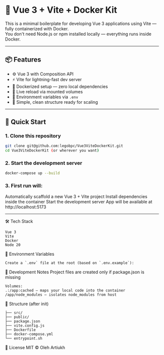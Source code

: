 # 🚀 Vue 3 + Vite + Docker Kit

This is a minimal boilerplate for developing Vue 3 applications using Vite — fully containerized with Docker.  
You don't need Node.js or npm installed locally — everything runs inside Docker.

---

## 📦 Features

- ⚙️ Vue 3 with Composition API
- ⚡️ Vite for lightning-fast dev server
- 🐳 Dockerized setup — zero local dependencies
- 🔁 Live reload via mounted volumes
- 🔐 Environment variables via `.env`
- 🧱 Simple, clean structure ready for scaling

---

## 🚀 Quick Start

### 1. Clone this repository

```bash
git clone git@github.com:legobpc/Vue3ViteDockerKit.git
cd Vue3ViteDockerKit (or wherever you want)
```

### 2. Start the development server
```bash
docker-compose up --build
```

### 3. First run will:
Automatically scaffold a new Vue 3 + Vite project
Install dependencies inside the container
Start the development server
App will be available at http://localhost:5173

---

🛠 Tech Stack
```
Vue 3
Vite
Docker
Node 20
```
🧪 Environment Variables
```
Create a `.env` file at the root (based on `.env.example`):
```

🧪 Development Notes
Project files are created only if package.json is missing
```
Volumes:
.:/app:cached — maps your local code into the container
/app/node_modules — isolates node_modules from host
```

📁 Structure (after init)
```
├── src/
├── public/
├── package.json
├── vite.config.js
├── Dockerfile
├── docker-compose.yml
└── entrypoint.sh
```

📜 License
MIT © Oleh Artiukh
